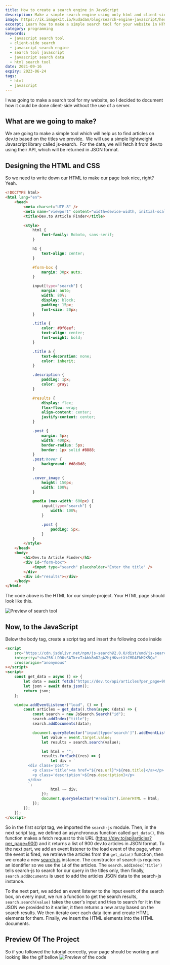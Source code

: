 ```yaml
---
title: How to create a search engine in JavaScript
description: Make a simple search engine using only html and client-side JavaScript, no backend needed
image: https://ik.imagekit.io/kudadam/blog/search-engine-javascript/hero
excerpt: Learn how to make a simple search tool for your website in HTML and JavaScript
category: programming
keywords:
  - javascript search tool
  - client-side search
  - javascript search engine
  - search tool javascript
  - javascript search data
  - html search tool
date: 2021-09-16
expiry: 2023-06-24
tags:
  - html
  - javascript
---
```


I was going to make a search tool for my website, so I decided to document how it could be done client-side without the use of a server.

## What are we going to make?

We are going to make a simple tool which will help us to find articles on dev.to based on the titles we provide.  We will use a simple lightweight Javascript library called js-search. 
For the data, we will fetch it from dev.to using their API, which will be returned in JSON format.

## Designing the HTML and CSS

So we need to write down our HTML to make our page look nice, right? Yeah.

```html
<!DOCTYPE html>
<html lang="en">
	<head>
		<meta charset="UTF-8" />
		<meta name="viewport" content="width=device-width, initial-scale=1.0" />
		<title>Dev.to Article Finder</title>

		<style>
			html {
				font-family: Roboto, sans-serif;
			}

			h1 {
				text-align: center;
			}

			#form-box {
				margin: 30px auto;
			}

			input[type="search"] {
				margin: auto;
				width: 80%;
				display: block;
				padding: 15px;
				font-size: 20px;
			}

			.title {
				color: #0f6eef;
				text-align: center;
				font-weight: bold;
			}

			.title a {
				text-decoration: none;
				color: inherit;
			}

			.description {
				padding: 1px;
				color: gray;
			}

			#results {
				display: flex;
				flex-flow: wrap;
				align-content: center;
				justify-content: center;
			}

			.post {
				margin: 5px;
				width: 400px;
				border-radius: 5px;
				border: 1px solid #8888;
			}
			.post:hover {
				background: #d8d8d8;
			}

			.cover_image {
				height: 150px;
				width: 100%;
			}

			@media (max-width: 600px) {
				input[type="search"] {
					width: 100%;
				}

				.post {
					padding: 5px;
				}
			}
		</style>
	</head>
	<body>
		<h1>Dev.to Article Finder</h1>
		<div id="form-box">
			<input type="search" placeholder="Enter the title" />
		</div>
		<div id="results"></div>
	</body>
</html>
```

The code above is the HTML for our simple project.
Your HTML page should look like this.

![Preview of search tool](https://ik.imagekit.io/kudadam/blog/search-engine-javascript/preview.PNG)

## Now, to the JavaScript

Below the body tag, create a script tag and insert the following code inside

```html
<script
	src="https://cdn.jsdelivr.net/npm/js-search@2.0.0/dist/umd/js-search.min.js"
	integrity="sha256-LD9UsSATk+xTzAbk8nD2gA2bjHKvetXtCMDAFkM2K5Q="
	crossorigin="anonymous"
></script>
<script>
	const get_data = async () => {
		let data = await fetch("https://dev.to/api/articles?per_page=900");
		let json = await data.json();
		return json;
	};

	window.addEventListener("load", () => {
		const articles = get_data().then(async (data) => {
			const search = new JsSearch.Search("id");
			search.addIndex("title");
			search.addDocuments(data);

			document.querySelector("input[type='search']").addEventListener("input", (event) => {
				let value = event.target.value;
				let results = search.search(value);

				let html = "";
				results.forEach((res) => {
					let div = `
          <div class='post'>
            <p class='title'><a href="${res.url}">${res.title}</a></p>
            <p class='description'>${res.description}</p>
          </div>
          `;
					html += div;
				});
				document.querySelector("#results").innerHTML = html;
			});
		});
	});
</script>
```

So in the first script tag, we imported the `search-js` module.
Then, in the next script tag, we defined an asynchronous function called `get_data()`, this function makes a fetch request to this URL (https://dev.to/api/articles?per_page=900) and it returns a list of 900 dev.to articles in JSON format.
To the next part, we add an event listener to the load event of the page, when the event is fired, we retrieve the articles from the `get_data()` function, then we create a new [search-js](https://github.com/bvaughn/js-search) instance. The constructor of search-js requires an identifier so we use the `id` of the articles. The `search.addIndex('title')` tells search-js to search for our query in the titles only, then finally, `search.addDocuments` is used to add the articles JSON data to the search-js instance.

To the next part, we added an event listener to the input event of the search box, on every input, we run a function to get the search results, `search.search(value)` takes the user's input and tries to search for it in the JSON we provided to it earlier, it then returns a new array based on the search results.
We then iterate over each data item and create HTML elements for them. Finally, we insert the HTML elements into the HTML documents.

## Preview Of The Project

So if you followed the tutorial correctly, your page should be working and looking like the gif bellow
![Preview of the code](https://ik.imagekit.io/kudadam/blog/search-engine-javascript/preview.gif)
